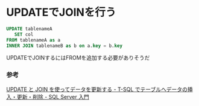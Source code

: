 # UPDATEでJOINを行う

```sql
UPDATE tablenameA
   SET col
FROM tablenameA as a
INNER JOIN tablenameB as b on a.key = b.key
```

UPDATEでJOINするにはFROMを追加する必要がありそうだ

### 参考

[UPDATE と JOIN を使ってデータを更新する \- T\-SQL でテーブルへデータの挿入・更新・削除 \- SQL Server 入門](https://sql55.com/t-sql/t-sql-update-1.php)